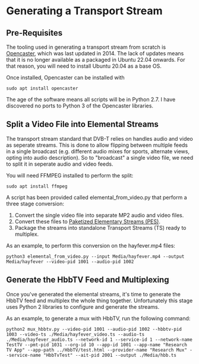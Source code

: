 # Generating a Transport Stream

## Pre-Requisites

The tooling used in generating a transport stream from scratch is [Opencaster](https://github.com/aventuri/opencaster), which was last updated in 2014. The lack of updates means that it is no longer available as a packaged in Ubuntu 22.04 onwards. For that reason, you will need to install Ubuntu 20.04 as a base OS.

Once installed, Opencaster can be installed with

	sudo apt install opencaster

The age of the software means all scripts will be in Python 2.7. I have discovered no ports to Python 3 of the Opencaster libraries.

## Split a Video File into Elemental Streams

The transport stream standard that DVB-T relies on handles audio and video as seperate streams. This is done to allow flipping between multiple feeds in a single broadcast (e.g. different audio mixes for sports, alternate views, opting into audio description). So to "broadcast" a single video file, we need to split it in seperate audio and video feeds.

You will need FFMPEG installed to perform the split:

	sudo apt install ffmpeg

A script has been provided called elemental_from_video.py that perform a three stage conversion:

1. Convert the single video file into separate MP2 audio and video files.
2. Convert these files to [Paketized Elementary Streams (PES)](https://en.wikipedia.org/wiki/Paketized_elementary_stream).
3. Package the streams into standalone Transport Streams (TS) ready to multiplex.

As an example, to perform this conversion on the hayfever.mp4 files:

	python3 elemental_from_video.py --input Media/hayfever.mp4 --output Media/hayfever --video-pid 1001 --audio-pid 1002

## Generate the HbbTV Feed and Multiplexing

Once you've generated the elemental streams, it's time to generate the HbbTV feed and multiplex the whole thing together. Unfortunately this stage uses Python 2 libraries to configure and generate the streams.

As an example, to generate a mux with HbbTV, run the following command:

	python2 mux_hbbtv.py --video-pid 1001 --audio-pid 1002 --hbbtv-pid 1003 --video-ts ./Media/hayfever_video.ts --audio-ts ./Media/hayfever_audio.ts --network-id 1 --service-id 1 --network-name TestTV --pmt-pid 1031 --org-id 10 --app-id 1001 --app-name "Research TV App" --app-path ../HbbTV/test.html --provider-name "Research Mux" --service-name "HbbTvTest" --ait-pid 2001 --output ./Media/hbb.ts